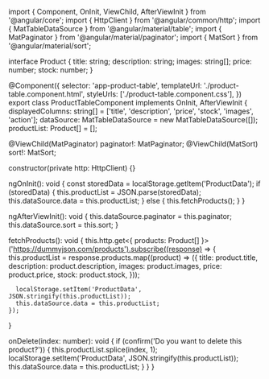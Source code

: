 import { Component, OnInit, ViewChild, AfterViewInit } from '@angular/core';
import { HttpClient } from '@angular/common/http';
import { MatTableDataSource } from '@angular/material/table';
import { MatPaginator } from '@angular/material/paginator';
import { MatSort } from '@angular/material/sort';

interface Product {
  title: string;
  description: string;
  images: string[];
  price: number;
  stock: number;
}

@Component({
  selector: 'app-product-table',
  templateUrl: './product-table.component.html',
  styleUrls: ['./product-table.component.css'],
})
export class ProductTableComponent implements OnInit, AfterViewInit {
  displayedColumns: string[] = ['title', 'description', 'price', 'stock', 'images', 'action'];
  dataSource: MatTableDataSource<Product> = new MatTableDataSource<Product>([]);
  productList: Product[] = [];

  @ViewChild(MatPaginator) paginator!: MatPaginator;
  @ViewChild(MatSort) sort!: MatSort;

  constructor(private http: HttpClient) {}

  ngOnInit(): void {
    const storedData = localStorage.getItem('ProductData');
    if (storedData) {
      this.productList = JSON.parse(storedData);
      this.dataSource.data = this.productList;
    } else {
      this.fetchProducts();
    }
  }

  ngAfterViewInit(): void {
    this.dataSource.paginator = this.paginator;
    this.dataSource.sort = this.sort;
  }

  fetchProducts(): void {
    this.http.get<{ products: Product[] }>('https://dummyjson.com/products').subscribe((response) => {
      this.productList = response.products.map((product) => ({
        title: product.title,
        description: product.description,
        images: product.images,
        price: product.price,
        stock: product.stock,
      }));

      localStorage.setItem('ProductData', JSON.stringify(this.productList));
      this.dataSource.data = this.productList;
    });
  }

  onDelete(index: number): void {
    if (confirm('Do you want to delete this product?')) {
      this.productList.splice(index, 1);
      localStorage.setItem('ProductData', JSON.stringify(this.productList));
      this.dataSource.data = this.productList;
    }
  }
}


